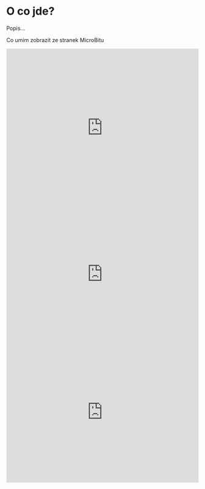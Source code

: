# O co jde?

Popis...

Co umim zobrazit ze stranek MicroBitu

<div style="position:relative;height:0;padding-bottom:81.97%;overflow:hidden;"><iframe style="position:absolute;top:0;left:0;width:100%;height:100%;" src="https://makecode.microbit.org/---run?id=_djbbqsbrbFUh" allowfullscreen="allowfullscreen" sandbox="allow-popups allow-forms allow-scripts allow-same-origin" frameborder="0"></iframe></div>

<div style="position:relative;height:0;padding-bottom:70%;overflow:hidden;"><iframe style="position:absolute;top:0;left:0;width:100%;height:100%;" src="https://makecode.microbit.org/#pub:_djbbqsbrbFUh" frameborder="0" sandbox="allow-popups allow-forms allow-scripts allow-same-origin"></iframe></div>


<div style="position:relative;height:calc(300px + 5em);width:100%;overflow:hidden;"><iframe style="position:absolute;top:0;left:0;width:100%;height:100%;" src="https://makecode.microbit.org/---codeembed#pub:_djbbqsbrbFUh" allowfullscreen="allowfullscreen" frameborder="0" sandbox="allow-scripts allow-same-origin"></iframe></div>
